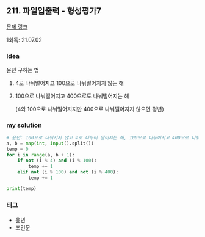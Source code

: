 ## 211. 파일입출력 - 형성평가7

[문제 링크](http://www.jungol.co.kr/bbs/board.php?bo_table=pbank&wr_id=111&sca=10i0)

1회독: 21.07.02



### Idea

윤년 구하는 법

1. 4로 나눠떨어지고 100으로 나눠떨어지지 않는 해

2. 100으로 나눠떨어지고 400으로도 나눠떨어지는 해

   (4와 100으로 나눠떨어지지만 400으로 나눠떨어지지 않으면 평년)



### my solution

```python
# 윤년: 100으로 나눠지지 않고 4로 나누어 떨어지는 해, 100으로 나누어지고 400으로 나눠지는 해
a, b = map(int, input().split())
temp = 0
for i in range(a, b + 1):
    if not (i % 4) and (i % 100):
        temp += 1
    elif not (i % 100) and not (i % 400):
        temp += 1

print(temp)
```



### 태그

- 윤년
- 조건문